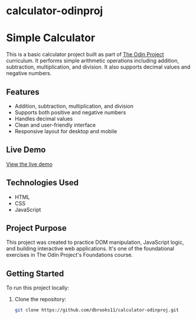 # calculator-odinproj

# Simple Calculator

This is a basic calculator project built as part of [The Odin Project](https://www.theodinproject.com/) curriculum. It performs simple arithmetic operations including addition, subtraction, multiplication, and division. It also supports decimal values and negative numbers.

## Features

- Addition, subtraction, multiplication, and division
- Supports both positive and negative numbers
- Handles decimal values
- Clean and user-friendly interface
- Responsive layout for desktop and mobile

## Live Demo

[View the live demo](https://simplecalculator-ecru.vercel.app/)

## Technologies Used

- HTML
- CSS
- JavaScript

## Project Purpose

This project was created to practice DOM manipulation, JavaScript logic, and building interactive web applications. It's one of the foundational exercises in The Odin Project's Foundations course.

## Getting Started

To run this project locally:

1. Clone the repository:
   ```bash
   git clone https://github.com/dbrooks11/calculator-odinproj.git
